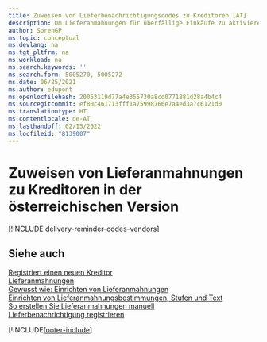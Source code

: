 ```yaml
---
title: Zuweisen von Lieferbenachrichtigungscodes zu Kreditoren [AT]
description: Um Lieferanmahnungen für überfällige Einkäufe zu aktivieren, müssen Sie Kreditoren Lieferanmahnungsbedingungen in der österreichischen Version zuweisen.
author: SorenGP
ms.topic: conceptual
ms.devlang: na
ms.tgt_pltfrm: na
ms.workload: na
ms.search.keywords: ''
ms.search.form: 5005270, 5005272
ms.date: 06/25/2021
ms.author: edupont
ms.openlocfilehash: 20053119d77a4e355730a8cd0771881d28a4b4c4
ms.sourcegitcommit: ef80c461713fff1a75998766e7a4ed3a7c6121d0
ms.translationtype: HT
ms.contentlocale: de-AT
ms.lasthandoff: 02/15/2022
ms.locfileid: "8139007"
---
```

# <a name="assign-delivery-reminder-codes-to-vendors-in-the-austrian-version"></a><a name="assign-delivery-reminder-codes-to-vendors-in-the-austrian-version"></a><a name="assign-delivery-reminder-codes-to-vendors-in-the-austrian-version"></a><a name="assign-delivery-reminder-codes-to-vendors-in-the-austrian-version"></a>Zuweisen von Lieferanmahnungen zu Kreditoren in der österreichischen Version

[!INCLUDE [delivery-reminder-codes-vendors](../includes/ATCHDE/delivery-reminder-codes-vendors.md)]

## <a name="see-also"></a><a name="see-also"></a><a name="see-also"></a><a name="see-also"></a>Siehe auch

[Registriert einen neuen Kreditor](../../purchasing-how-register-new-vendors.md)  
[Lieferanmahnungen](delivery-reminders.md)  
[Gewusst wie: Einrichten von Lieferanmahnungen](how-to-set-up-delivery-reminders.md)  
[Einrichten von Lieferanmahnungsbestimmungen, Stufen und Text](how-to-set-up-delivery-reminder-terms-levels-and-text.md)  
[So erstellen Sie Lieferanmahnungen manuell](how-to-create-delivery-reminders-manually.md)  
[Lieferbenachrichtigung registrieren](how-to-issue-delivery-reminders.md)  


[!INCLUDE[footer-include](../../includes/footer-banner.md)]
